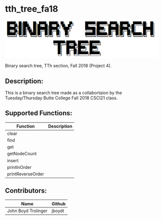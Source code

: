 # tth_tree_fa18
![](/images/bst.PNG)

Binary search tree, TTh section, Fall 2018 (Project 4).

## Description:
This is a binary search tree made as a collabortaion by the Tuesday/Thursday Butte College Fall 2018 CSCI21 class.

## Supported Functions:
Function          | Description
----------------- | -----------
clear             |
find              |
get               |
getNodeCount      |
insert            |
printInOrder      |
printReverseOrder |


## Contributors:
Name                | Github
------------------- | -------------
John Boyd Trolinger | jboydt
